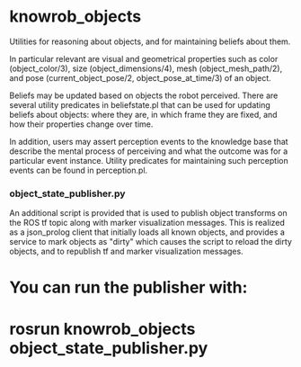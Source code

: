 knowrob_objects
===

Utilities for reasoning about objects,
and for maintaining beliefs about them.

In particular relevant are visual and
geometrical properties such as
color (object_color/3),
size (object_dimensions/4),
mesh (object_mesh_path/2), and
pose (current_object_pose/2, object_pose_at_time/3) of an object.

Beliefs may be updated based on objects the robot perceived.
There are several utility predicates in beliefstate.pl that 
can be used for updating beliefs about objects:
where they are, in which frame they are fixed, and
how their properties change over time.

In addition, users may assert perception events
to the knowledge base that describe the mental process of perceiving
and what the outcome was for a particular event instance.
Utility predicates for maintaining such perception events can be found in
perception.pl.

### object_state_publisher.py

An additional script is provided that is used to publish 
object transforms on the ROS tf topic along with
marker visualization messages.
This is realized as a json_prolog client that 
initially loads all known objects, and
provides a service to mark objects as "dirty" which causes
the script to reload the dirty objects, and
to republish tf and marker visualization messages.

You can run the publisher with:
==
rosrun knowrob_objects object_state_publisher.py
==